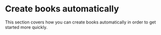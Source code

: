 
# Create books automatically

This section covers how you can create books automatically in order to get started more quickly.
